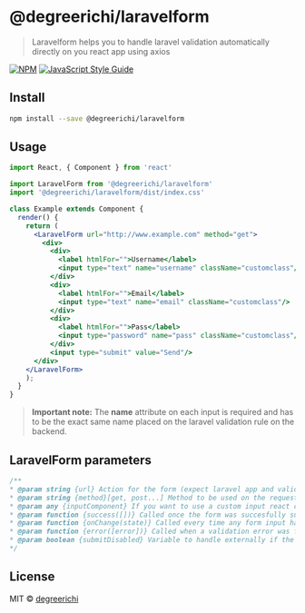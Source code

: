 # @degreerichi/laravelform

> Laravelform helps you to handle laravel validation automatically directly on you react app using axios

[![NPM](https://img.shields.io/npm/v/@degreerichi/laravelform.svg)](https://www.npmjs.com/package/@degreerichi/laravelform) [![JavaScript Style Guide](https://img.shields.io/badge/code_style-standard-brightgreen.svg)](https://standardjs.com)

## Install

```bash
npm install --save @degreerichi/laravelform
```

## Usage

```jsx
import React, { Component } from 'react'

import LaravelForm from '@degreerichi/laravelform'
import '@degreerichi/laravelform/dist/index.css'

class Example extends Component {
  render() {
    return (
      <LaravelForm url="http://www.example.com" method="get">
        <div>
          <div>
            <label htmlFor="">Username</label>
            <input type="text" name="username" className="customclass"/>
          </div>
          <div>
            <label htmlFor="">Email</label>
            <input type="text" name="email" className="customclass"/>
          </div>
          <div>
            <label htmlFor="">Pass</label>
            <input type="password" name="pass" className="customclass"/>
          </div>
          <input type="submit" value="Send"/>
      </div>
    </LaravelForm>
    );
  }
}
```
> **Important note:** The **name** attribute on each input is required
> and has to be the exact same name placed on the laravel validation rule on the backend.

## LaravelForm parameters

```jsx
/**
* @param string {url} Action for the form (expect laravel app and validation via api)
* @param string {method}[get, post...] Method to be used on the request
* @param any {inputComponent} If you want to use a custom input react component, just pass the raw component to be used
* @param function {success([])} Called once the form was succesfully submitted without validation errors
* @param function {onChange(state)} Called every time any form input has changed its value (onchange event)
* @param function {error([error])} Called when a validation error was found
* @param boolean {submitDisabled} Variable to handle externally if the submit button is disabled
*/
```

## License

MIT © [degreerichi](https://github.com/degreerichi)
